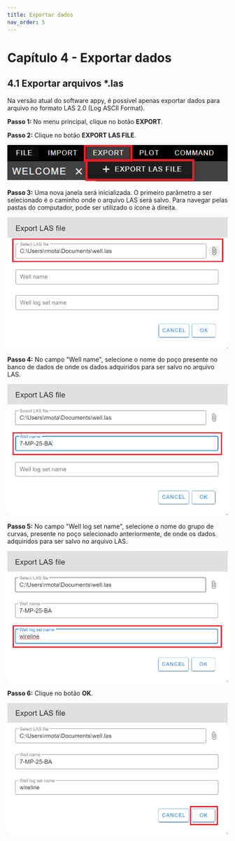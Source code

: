 ```yaml
---
title: Exportar dados
nav_order: 5
---
```


# Capítulo 4 - Exportar dados

## 4.1 Exportar arquivos \*.las

Na versão atual do software appy, é possível apenas exportar dados para
arquivo no formato LAS 2.0 (Log ASCII Format).

**Passo 1:** No menu principal, clique no botão **EXPORT**.

**Passo 2:** Clique no botão **EXPORT LAS FILE**.

![](data/images/image11.png)

**Passo 3:** Uma nova janela será inicializada. O primeiro parâmetro a
ser selecionado é o caminho onde o arquivo LAS será salvo. Para navegar
pelas pastas do computador, pode ser utilizado o ícone à direita.

![](data/images/image10.png)

**Passo 4:** No campo "Well name", selecione o nome do poço presente no
banco de dados de onde os dados adquiridos para ser salvo no arquivo
LAS.

![](data/images/image7.png)

**Passo 5:** No campo "Well log set name", selecione o nome do grupo de
curvas, presente no poço selecionado anteriormente, de onde os dados
adquiridos para ser salvo no arquivo LAS.

![](data/images/image16.png)

**Passo 6:** Clique no botão **OK**.

![](data/images/image29.png)
